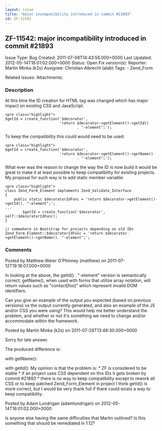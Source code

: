 ```yaml
---
layout: issue
title: "major incompatibility introduced in commit #21893"
id: ZF-11542
---
```


ZF-11542: major incompatibility introduced in commit #21893
-----------------------------------------------------------

 Issue Type: Bug Created: 2011-07-08T14:43:56.000+0000 Last Updated: 2012-05-14T16:01:02.000+0000 Status: Open Fix version(s): 
 Reporter:  Martin Minka (k2s)  Assignee:  Christian Albrecht (alab)  Tags: - Zend\_Form
 
 Related issues: 
 Attachments: 
### Description

At this time the ID creation for HTML tag was changed which has major impact on existing CSS and JavaScript.

 
    <pre class="highlight">
    $getId = create_function('$decorator',
                             'return $decorator->getElement()->getId()
                                     . "-element";');


To keep the compatibility this could would need to be used:

 
    <pre class="highlight">
    $getId = create_function('$decorator',
                             'return $decorator->getElement()->getName()
                                     . "-element";');


What ever was the reason to change the way the ID is now build it would be great to make it at least possible to keep compatibility for existing projects. My proposal for such way is to add static member variable:

 
    <pre class="highlight">
    class Zend_Form_Element implements Zend_Validate_Interface
    {
        public static $decoratorIdFunc = 'return $decorator->getElement()->getId(). "-element";';
    ...
            $getId = create_function('$decorator', self::$decoratorIdFunc);
    }
    
    // somewhere in Bootstrap for projects depending on old IDs
    Zend_Form_Element::$decoratorIdFunc = 'return $decorator->getElement()->getName(). "-element";';


 

 

### Comments

Posted by Matthew Weier O'Phinney (matthew) on 2011-07-12T19:18:07.000+0000

In looking at the above, the getId() . "-element" version is semantically correct; getName(), when used with forms that utilize array notation, will return values such as "contact[foo]" which represent invalid DOM identifiers.

Can you give an example of the output you expected (based on previous versions) vs the output currently generated, and also an example of the JS and/or CSS you were using? This would help me better understand the problem, and whether or not it's something we need to change and/or accommodate within the framework.

 

 

Posted by Martin Minka (k2s) on 2011-07-28T13:48:30.000+0000

Sorry for late answer.

The produced difference is:

with getName():

 with getId(): My opinion is that the problem is: \* ZF is considered to be stable \* if an project uses CSS dependent on this IDs it gets broken by commit #21893 \* there is no way to keep compatibility except to rework all CSS or to keep patched Zend\_Form\_Element in project I think getId() is more correct, but I would be very thank full if there could exists a way to keep compatibility. 

 

Posted by Adam Lundrigan (adamlundrigan) on 2012-05-14T16:01:02.000+0000

Is anyone else having the same difficulties that Martin outlined? Is this something that should be remediated in 1.12?

 

 